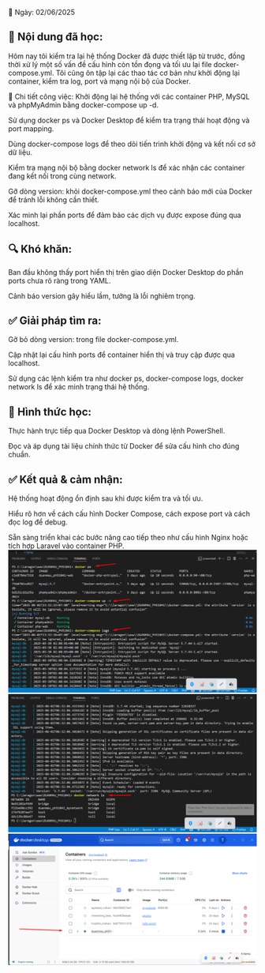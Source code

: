 📅 Ngày: 02/06/2025
## 📘 Nội dung đã học:
Hôm nay tôi kiểm tra lại hệ thống Docker đã được thiết lập từ trước, đồng thời xử lý một số vấn đề cấu hình còn tồn đọng và tối ưu lại file docker-compose.yml. Tôi cũng ôn tập lại các thao tác cơ bản như khởi động lại container, kiểm tra log, port và mạng nội bộ của Docker.

🔧 Chi tiết công việc:
Khởi động lại hệ thống với các container PHP, MySQL và phpMyAdmin bằng docker-compose up -d.

Sử dụng docker ps và Docker Desktop để kiểm tra trạng thái hoạt động và port mapping.

Dùng docker-compose logs để theo dõi tiến trình khởi động và kết nối cơ sở dữ liệu.

Kiểm tra mạng nội bộ bằng docker network ls để xác nhận các container đang kết nối trong cùng network.

Gỡ dòng version: khỏi docker-compose.yml theo cảnh báo mới của Docker để tránh lỗi không cần thiết.

Xác minh lại phần ports để đảm bảo các dịch vụ được expose đúng qua localhost.

## 🔍 Khó khăn:
Ban đầu không thấy port hiển thị trên giao diện Docker Desktop do phần ports chưa rõ ràng trong YAML.

Cảnh báo version gây hiểu lầm, tưởng là lỗi nghiêm trọng.

## ✅ Giải pháp tìm ra:
Gỡ bỏ dòng version: trong file docker-compose.yml.

Cập nhật lại cấu hình ports để container hiển thị và truy cập được qua localhost.

Sử dụng các lệnh kiểm tra như docker ps, docker-compose logs, docker network ls để xác minh trạng thái hệ thống.

## 📝 Hình thức học:
Thực hành trực tiếp qua Docker Desktop và dòng lệnh PowerShell.

Đọc và áp dụng tài liệu chính thức từ Docker để sửa cấu hình cho đúng chuẩn.

## ✅ Kết quả & cảm nhận:
Hệ thống hoạt động ổn định sau khi được kiểm tra và tối ưu.

Hiểu rõ hơn về cách cấu hình Docker Compose, cách expose port và cách đọc log để debug.

Sẵn sàng triển khai các bước nâng cao tiếp theo như cấu hình Nginx hoặc tích hợp Laravel vào container PHP.
![Hinh anh](images/dockerps1.png)
![Hinh anh](images/dockerps2.png)
![Hinh anh](images/dockerps3.png)









